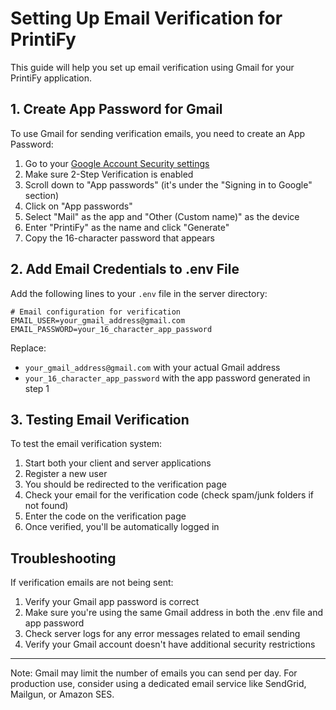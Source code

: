 # Setting Up Email Verification for PrintiFy

This guide will help you set up email verification using Gmail for your PrintiFy application.

## 1. Create App Password for Gmail

To use Gmail for sending verification emails, you need to create an App Password:

1. Go to your [Google Account Security settings](https://myaccount.google.com/security)
2. Make sure 2-Step Verification is enabled
3. Scroll down to "App passwords" (it's under the "Signing in to Google" section)
4. Click on "App passwords"
5. Select "Mail" as the app and "Other (Custom name)" as the device
6. Enter "PrintiFy" as the name and click "Generate"
7. Copy the 16-character password that appears

## 2. Add Email Credentials to .env File

Add the following lines to your `.env` file in the server directory:

```
# Email configuration for verification
EMAIL_USER=your_gmail_address@gmail.com
EMAIL_PASSWORD=your_16_character_app_password
```

Replace:
- `your_gmail_address@gmail.com` with your actual Gmail address
- `your_16_character_app_password` with the app password generated in step 1

## 3. Testing Email Verification

To test the email verification system:

1. Start both your client and server applications
2. Register a new user
3. You should be redirected to the verification page
4. Check your email for the verification code (check spam/junk folders if not found)
5. Enter the code on the verification page
6. Once verified, you'll be automatically logged in

## Troubleshooting

If verification emails are not being sent:

1. Verify your Gmail app password is correct
2. Make sure you're using the same Gmail address in both the .env file and app password
3. Check server logs for any error messages related to email sending
4. Verify your Gmail account doesn't have additional security restrictions

---

Note: Gmail may limit the number of emails you can send per day. For production use, consider using a dedicated email service like SendGrid, Mailgun, or Amazon SES. 